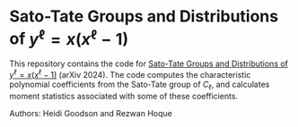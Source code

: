 # Sato-Tate Groups and Distributions of $y^{\ell} = x(x^{\ell}-1)$

This repository contains the code for [Sato-Tate Groups and Distributions of $y^{\ell} = x(x^{\ell}-1)$](https://arxiv.org/abs/2412.02522) (arXiv 2024). The code computes the characteristic polynomial coefficients from the Sato-Tate group of $C_{\ell}$, and calculates moment statistics associated with some of these coefficients.

Authors: Heidi Goodson and Rezwan Hoque
